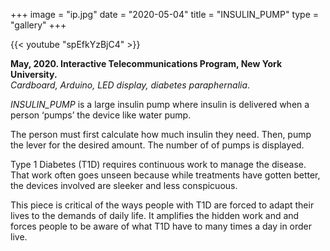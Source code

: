 +++
image = "ip.jpg"
date = "2020-05-04"
title = "INSULIN_PUMP"
type = "gallery"
+++

{{< youtube "spEfkYzBjC4" >}}
<br>

__May, 2020. Interactive Telecommunications Program, New York University.__  
*Cardboard, Arduino, LED display, diabetes paraphernalia*.

*INSULIN_PUMP* is a large insulin pump where insulin is delivered when a person ‘pumps’ the device like water pump. 

The person must first calculate how much insulin they need. Then, pump the lever for the desired amount. The number of of pumps is displayed.

Type 1 Diabetes (T1D) requires continuous work to manage the disease. That work often goes unseen because while treatments have gotten better, the devices involved are sleeker and less conspicuous.

This piece is critical of the ways people with T1D are forced to adapt their lives to the demands of daily life. It amplifies the hidden work and and forces people to be aware of what T1D have to many times a day in order live. 
